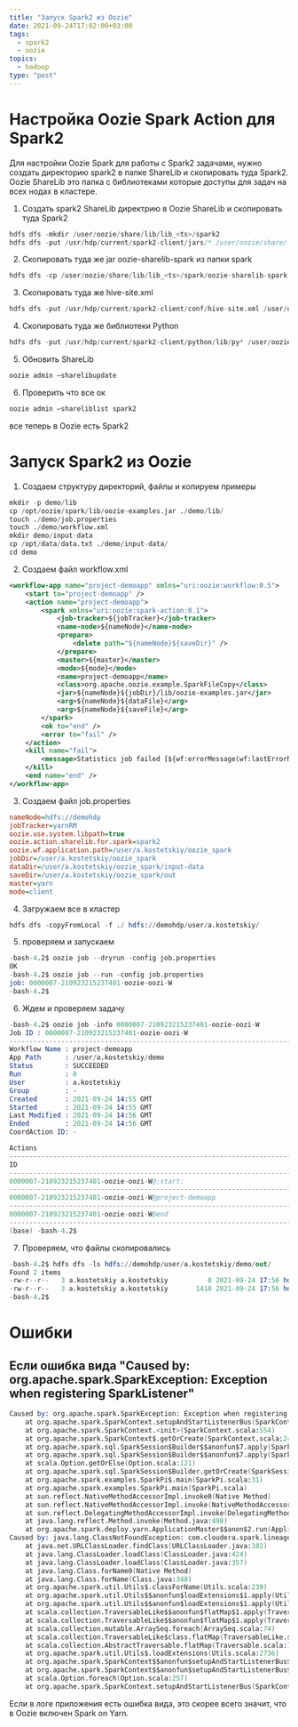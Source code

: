 ```yaml
---
title: "Запуск Spark2 из Oozie"
date: 2021-09-24T17:02:00+03:00
tags:
  - spark2
  - oozie
topics:
  - hadoop
type: "post"
---
```

# Настройка Oozie Spark Action для Spark2
Для настройки Oozie Spark для работы с Spark2 задачами, нужно создать директорию spark2 в папке ShareLib и скопировать туда Spark2. Oozie ShareLib это папка с библиотеками которые доступы для задач на всех нодах в кластере.

1. Создать  spark2 ShareLib директрию в Oozie ShareLib и скопировать туда Spark2
```s
hdfs dfs -mkdir /user/oozie/share/lib/lib_<ts>/spark2
hdfs dfs -put /usr/hdp/current/spark2-client/jars/* /user/oozie/share/lib/lib_<ts>/spark2/
```

2. Скопировать туда же jar oozie-sharelib-spark из папки spark
```s
hdfs dfs -cp /user/oozie/share/lib/lib_<ts>/spark/oozie-sharelib-spark-*.jar /user/oozie/share/lib/lib_<ts>/spark2/
```

3. Скопировать туда же hive-site.xml
```s
hdfs dfs -put /usr/hdp/current/spark2-client/conf/hive-site.xml /user/oozie/share/lib/lib_<ts>/spark2/
```

4. Скопировать туда же библиотеки Python
```s
hdfs dfs -put /usr/hdp/current/spark2-client/python/lib/py* /user/oozie/share/lib/lib_<ts>/spark2/
```

5. Обновить ShareLib 
```s
oozie admin –sharelibupdate
```

6. Проверить что все ок
```s
oozie admin –shareliblist spark2
```
все теперь в Oozie есть Spark2

# Запуск Spark2 из Oozie 
1. Создаем структуру директорий, файлы и копируем примеры

```s
mkdir -p demo/lib
cp /opt/oozie/spark/lib/oozie-examples.jar ./demo/lib/
touch ./demo/job.properties
touch ./demo/workflow.xml
mkdir demo/input-data
cp /opt/data/data.txt ./demo/input-data/
cd demo
```

2. Создаем файл workflow.xml

```xml
<workflow-app name="project-demoapp" xmlns="uri:oozie:workflow:0.5">
	<start to="project-demoapp" />
	<action name="project-demoapp">
		<spark xmlns="uri:oozie:spark-action:0.1">
			<job-tracker>${jobTracker}</job-tracker>
			<name-node>${nameNode}</name-node>
			<prepare>
				<delete path="${nameNode}${saveDir}" />
			</prepare>
			<master>${master}</master>
			<mode>${mode}</mode>
			<name>project-demoapp</name>
			<class>org.apache.oozie.example.SparkFileCopy</class>
			<jar>${nameNode}${jobDir}/lib/oozie-examples.jar</jar>
			<arg>${nameNode}${dataFile}</arg>
			<arg>${nameNode}${saveFile}</arg>
		</spark>
		<ok to="end" />
		<error to="fail" />
	</action>
	<kill name="fail">
		<message>Statistics job failed [${wf:errorMessage(wf:lastErrorNode())}]</message>
	</kill>
	<end name="end" />
</workflow-app>
```

3. Создаем файл job.properties

```ini
nameNode=hdfs://demohdp
jobTracker=yarnRM
oozie.use.system.libpath=true
oozie.action.sharelib.for.spark=spark2
oozie.wf.application.path=/user/a.kostetskiy/oozie_spark
jobDir=/user/a.kostetskiy/oozie_spark
dataDir=/user/a.kostetskiy/oozie_spark/input-data
saveDir=/user/a.kostetskiy/oozie_spark/out
master=yarn
mode=client
```

4. Загружаем все в кластер
```s
hdfs dfs -copyFromLocal -f ./ hdfs://demohdp/user/a.kostetskiy/
```
5. проверяем и запускаем 
```s
-bash-4.2$ oozie job --dryrun -config job.properties
OK
-bash-4.2$ oozie job --run -config job.properties
job: 0000007-210923215237401-oozie-oozi-W
-bash-4.2$ 
```

6. Ждем и проверяем задачу

```s
-bash-4.2$ oozie job -info 0000007-210923215237401-oozie-oozi-W
Job ID : 0000007-210923215237401-oozie-oozi-W
------------------------------------------------------------------------------------------------------------------------------------
Workflow Name : project-demoapp
App Path      : /user/a.kostetskiy/demo
Status        : SUCCEEDED
Run           : 0
User          : a.kostetskiy
Group         : -
Created       : 2021-09-24 14:55 GMT
Started       : 2021-09-24 14:55 GMT
Last Modified : 2021-09-24 14:56 GMT
Ended         : 2021-09-24 14:56 GMT
CoordAction ID: -

Actions
------------------------------------------------------------------------------------------------------------------------------------
ID                                                                            Status    Ext ID                 Ext Status Err Code  
------------------------------------------------------------------------------------------------------------------------------------
0000007-210923215237401-oozie-oozi-W@:start:                                  OK        -                      OK         -         
------------------------------------------------------------------------------------------------------------------------------------
0000007-210923215237401-oozie-oozi-W@project-demoapp                          OK        job_1630614195653_0710 SUCCEEDED  -         
------------------------------------------------------------------------------------------------------------------------------------
0000007-210923215237401-oozie-oozi-W@end                                      OK        -                      OK         -         
------------------------------------------------------------------------------------------------------------------------------------
(base) -bash-4.2$ 
```

7. Проверяем, что файлы скопировались
```s
-bash-4.2$ hdfs dfs -ls hdfs://demohdp/user/a.kostetskiy/demo/out/
Found 2 items
-rw-r--r--   3 a.kostetskiy a.kostetskiy          0 2021-09-24 17:56 hdfs://demohdp/user/a.kostetskiy/demo/out/_SUCCESS
-rw-r--r--   3 a.kostetskiy a.kostetskiy       1410 2021-09-24 17:56 hdfs://demohdp/user/a.kostetskiy/demo/out/part-00000
-bash-4.2$ 
```

# Ошибки
## Если ошибка вида "Caused by: org.apache.spark.SparkException: Exception when registering SparkListener"
```s
Caused by: org.apache.spark.SparkException: Exception when registering SparkListener
	at org.apache.spark.SparkContext.setupAndStartListenerBus(SparkContext.scala:2371)
	at org.apache.spark.SparkContext.<init>(SparkContext.scala:554)
	at org.apache.spark.SparkContext$.getOrCreate(SparkContext.scala:2493)
	at org.apache.spark.sql.SparkSession$Builder$$anonfun$7.apply(SparkSession.scala:933)
	at org.apache.spark.sql.SparkSession$Builder$$anonfun$7.apply(SparkSession.scala:924)
	at scala.Option.getOrElse(Option.scala:121)
	at org.apache.spark.sql.SparkSession$Builder.getOrCreate(SparkSession.scala:924)
	at org.apache.spark.examples.SparkPi$.main(SparkPi.scala:31)
	at org.apache.spark.examples.SparkPi.main(SparkPi.scala)
	at sun.reflect.NativeMethodAccessorImpl.invoke0(Native Method)
	at sun.reflect.NativeMethodAccessorImpl.invoke(NativeMethodAccessorImpl.java:62)
	at sun.reflect.DelegatingMethodAccessorImpl.invoke(DelegatingMethodAccessorImpl.java:43)
	at java.lang.reflect.Method.invoke(Method.java:498)
	at org.apache.spark.deploy.yarn.ApplicationMaster$$anon$2.run(ApplicationMaster.scala:688)
Caused by: java.lang.ClassNotFoundException: com.cloudera.spark.lineage.ClouderaNavigatorListener
	at java.net.URLClassLoader.findClass(URLClassLoader.java:382)
	at java.lang.ClassLoader.loadClass(ClassLoader.java:424)
	at java.lang.ClassLoader.loadClass(ClassLoader.java:357)
	at java.lang.Class.forName0(Native Method)
	at java.lang.Class.forName(Class.java:348)
	at org.apache.spark.util.Utils$.classForName(Utils.scala:239)
	at org.apache.spark.util.Utils$$anonfun$loadExtensions$1.apply(Utils.scala:2738)
	at org.apache.spark.util.Utils$$anonfun$loadExtensions$1.apply(Utils.scala:2736)
	at scala.collection.TraversableLike$$anonfun$flatMap$1.apply(TraversableLike.scala:241)
	at scala.collection.TraversableLike$$anonfun$flatMap$1.apply(TraversableLike.scala:241)
	at scala.collection.mutable.ArraySeq.foreach(ArraySeq.scala:74)
	at scala.collection.TraversableLike$class.flatMap(TraversableLike.scala:241)
	at scala.collection.AbstractTraversable.flatMap(Traversable.scala:104)
	at org.apache.spark.util.Utils$.loadExtensions(Utils.scala:2736)
	at org.apache.spark.SparkContext$$anonfun$setupAndStartListenerBus$1.apply(SparkContext.scala:2360)
	at org.apache.spark.SparkContext$$anonfun$setupAndStartListenerBus$1.apply(SparkContext.scala:2359)
	at scala.Option.foreach(Option.scala:257)
	at org.apache.spark.SparkContext.setupAndStartListenerBus(SparkContext.scala:2359)
```

Если в логе приложения есть ошибка вида, это скорее всего значит, что в Oozie включен Spark on Yarn.  